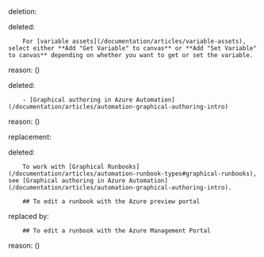 deletion:

deleted:

		For [variable assets](/documentation/articles/variable-assets), select either **Add "Get Variable" to canvas** or **Add "Set Variable" to canvas** depending on whether you want to get or set the variable.

reason: ()

deleted:

		- [Graphical authoring in Azure Automation](/documentation/articles/automation-graphical-authoring-intro)

reason: ()

replacement:

deleted:

		To work with [Graphical Runbooks](/documentation/articles/automation-runbook-types#graphical-runbooks), see [Graphical authoring in Azure Automation](/documentation/articles/automation-graphical-authoring-intro).
		
		## To edit a runbook with the Azure preview portal

replaced by:

		## To edit a runbook with the Azure Management Portal

reason: ()

